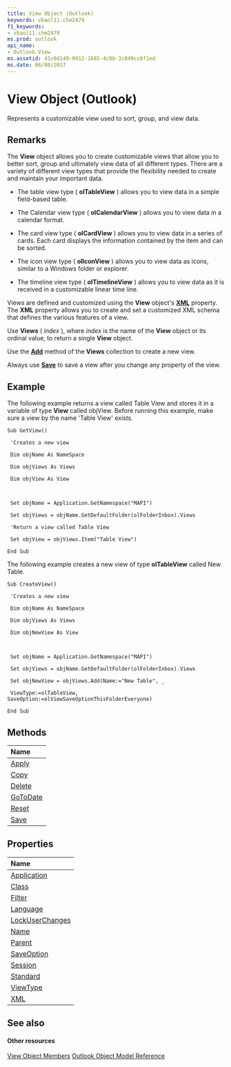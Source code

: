 ```yaml
---
title: View Object (Outlook)
keywords: vbaol11.chm2479
f1_keywords:
- vbaol11.chm2479
ms.prod: outlook
api_name:
- Outlook.View
ms.assetid: 41c8d149-9912-1685-4c8b-3c849cc6f1ed
ms.date: 06/08/2017
---
```



# View Object (Outlook)

Represents a customizable view used to sort, group, and view data.


## Remarks

The **View** object allows you to create customizable views that allow you to better sort, group and ultimately view data of all different types. There are a variety of different view types that provide the flexibility needed to create and maintain your important data.


- The table view type ( **olTableView** ) allows you to view data in a simple field-based table.
    
- The Calendar view type ( **olCalendarView** ) allows you to view data in a calendar format.
    
- The card view type ( **olCardView** ) allows you to view data in a series of cards. Each card displays the information contained by the item and can be sorted.
    
- The icon view type ( **olIconView** ) allows you to view data as icons, similar to a Windows folder or explorer.
    
- The timeline view type ( **olTimelineView** ) allows you to view data as it is received in a customizable linear time line.
    
Views are defined and customized using the **View** object's **[XML](http://msdn.microsoft.com/library/a933daaa-370f-2ed3-0a59-86f766a1f2c8%28Office.15%29.aspx)** property. The **XML** property allows you to create and set a customized XML schema that defines the various features of a view.

Use **Views** ( _index_ ), where _index_ is the name of the **View** object or its ordinal value, to return a single **View** object.

Use the **[Add](http://msdn.microsoft.com/library/8005ca2e-8b28-1286-74d1-448f2a168c65%28Office.15%29.aspx)** method of the **Views** collection to create a new view.

Always use **[Save](http://msdn.microsoft.com/library/effc4046-2e9c-3898-e37f-c4de817ddde7%28Office.15%29.aspx)** to save a view after you change any property of the view.


## Example

The following example returns a view called Table View and stores it in a variable of type **View** called objView. Before running this example, make sure a view by the name 'Table View' exists.


```
Sub GetView() 
 
 'Creates a new view 
 
 Dim objName As NameSpace 
 
 Dim objViews As Views 
 
 Dim objView As View 
 
 
 
 Set objName = Application.GetNamespace("MAPI") 
 
 Set objViews = objName.GetDefaultFolder(olFolderInbox).Views 
 
 'Return a view called Table View 
 
 Set objView = objViews.Item("Table View") 
 
End Sub
```

The following example creates a new view of type **olTableView** called New Table.




```
Sub CreateView() 
 
 'Creates a new view 
 
 Dim objName As NameSpace 
 
 Dim objViews As Views 
 
 Dim objNewView As View 
 
 
 
 Set objName = Application.GetNamespace("MAPI") 
 
 Set objViews = objName.GetDefaultFolder(olFolderInbox).Views 
 
 Set objNewView = objViews.Add(Name:="New Table", _ 
 
 ViewType:=olTableView, SaveOption:=olViewSaveOptionThisFolderEveryone) 
 
End Sub
```


## Methods



|**Name**|
|:-----|
|[Apply](http://msdn.microsoft.com/library/b121d1ce-24b7-4ace-8369-42e5c7becd0a%28Office.15%29.aspx)|
|[Copy](http://msdn.microsoft.com/library/dfa82ef6-94f1-5c7d-eea5-600f992992d3%28Office.15%29.aspx)|
|[Delete](http://msdn.microsoft.com/library/6d332021-6e93-7665-2a5b-526c927621de%28Office.15%29.aspx)|
|[GoToDate](http://msdn.microsoft.com/library/5ad66fcc-fcdf-9a48-a8e1-669dd294967b%28Office.15%29.aspx)|
|[Reset](http://msdn.microsoft.com/library/fb909688-309d-0a70-0b67-0f1793f6a27d%28Office.15%29.aspx)|
|[Save](http://msdn.microsoft.com/library/effc4046-2e9c-3898-e37f-c4de817ddde7%28Office.15%29.aspx)|

## Properties



|**Name**|
|:-----|
|[Application](http://msdn.microsoft.com/library/84fdf8a6-891f-133f-e587-f6d2ced35304%28Office.15%29.aspx)|
|[Class](http://msdn.microsoft.com/library/416a79d6-bca6-30ae-b119-cba355a1bb77%28Office.15%29.aspx)|
|[Filter](http://msdn.microsoft.com/library/9a4b4b27-d543-df82-3058-e0a6ad2f51a1%28Office.15%29.aspx)|
|[Language](http://msdn.microsoft.com/library/caa2eb1b-26e3-e8da-c0d8-118d9ba654dc%28Office.15%29.aspx)|
|[LockUserChanges](http://msdn.microsoft.com/library/f4347b6f-b00d-6508-09e3-35cf98da26b1%28Office.15%29.aspx)|
|[Name](http://msdn.microsoft.com/library/77071683-8f06-7d4a-96ad-5888bea53104%28Office.15%29.aspx)|
|[Parent](http://msdn.microsoft.com/library/96260360-b686-f60a-442e-38eeaaa1d429%28Office.15%29.aspx)|
|[SaveOption](http://msdn.microsoft.com/library/d7990708-5eb4-1b11-944e-127793bdb5b1%28Office.15%29.aspx)|
|[Session](http://msdn.microsoft.com/library/32c6c27e-2351-c10c-47cd-bcca06d25660%28Office.15%29.aspx)|
|[Standard](http://msdn.microsoft.com/library/99fc4067-29e6-8597-09e7-057d2533b022%28Office.15%29.aspx)|
|[ViewType](http://msdn.microsoft.com/library/db44b9ec-cb55-c9f4-d621-32d2f46598dd%28Office.15%29.aspx)|
|[XML](http://msdn.microsoft.com/library/a933daaa-370f-2ed3-0a59-86f766a1f2c8%28Office.15%29.aspx)|

## See also


#### Other resources


[View Object Members](http://msdn.microsoft.com/library/ed3196c6-e779-64f7-db1d-e2fd22bb4688%28Office.15%29.aspx)
[Outlook Object Model Reference](http://msdn.microsoft.com/library/73221b13-d8d8-99b8-3394-b95dbbfd5ddc%28Office.15%29.aspx)
